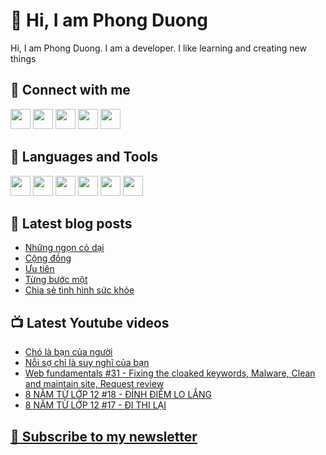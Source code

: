 # 👋 Hi, I am Phong Duong

Hi, I am Phong Duong. I am a developer. I like learning and creating new things

## 🔗 Connect with me
[<img height="32" width="32" src="https://cdn.jsdelivr.net/npm/simple-icons@v3/icons/youtube.svg" />](https://www.youtube.com/channel/UCXykqt3V2-9bYXKWZRcH0rA)
[<img height="32" width="32" src="https://cdn.jsdelivr.net/npm/simple-icons@v3/icons/instagram.svg" />](https://www.instagram.com/phongduonglh)
[<img height="32" width="32" src="https://cdn.jsdelivr.net/npm/simple-icons@v3/icons/twitter.svg" />](https://twitter.com/phongduonglh)
[<img height="32" width="32" src="https://cdn.jsdelivr.net/npm/simple-icons@v3/icons/facebook.svg" />](https://www.facebook.com/phongduonglh)
[<img height="32" width="32" src="https://cdn.jsdelivr.net/npm/simple-icons@v3/icons/linkedin.svg" />](https://www.linkedin.com/in/phongduonglh)

## 🧰 Languages and Tools

[<img height="32" width="32" src="https://cdn.jsdelivr.net/npm/simple-icons@v3/icons/javascript.svg" />](javascript)
[<img height="32" width="32" src="https://cdn.jsdelivr.net/npm/simple-icons@v3/icons/html5.svg" />](html5)
[<img height="32" width="32" src="https://cdn.jsdelivr.net/npm/simple-icons@v3/icons/css3.svg" />](css3)
[<img height="32" width="32" src="https://cdn.jsdelivr.net/npm/simple-icons@v3/icons/node-dot-js.svg" />](nodejs)
[<img height="32" width="32" src="https://cdn.jsdelivr.net/npm/simple-icons@v3/icons/react.svg" />](react)
[<img height="32" width="32" src="https://cdn.jsdelivr.net/npm/simple-icons@v3/icons/vue-dot-js.svg" />](vue)

## 📝 Latest blog posts

<!-- BLOG-POST-LIST:START -->
- [Những ngọn cỏ dại](https://phongduong.dev/blog/2021/05/nhung-ngon-co-dai/)
- [Cộng đồng](https://phongduong.dev/blog/2021/05/cong-dong/)
- [Ưu tiên](https://phongduong.dev/blog/2021/05/uu-tien/)
- [Từng bước một](https://phongduong.dev/blog/2021/05/tung-buoc-mot/)
- [Chia sẻ tình hình sức khỏe](https://phongduong.dev/blog/2021/05/chia-se-tinh-hinh-suc-khoe/)
<!-- BLOG-POST-LIST:END -->

## 📺 Latest Youtube videos

<!-- YOUTUBE-VIDEO-LIST:START -->
- [Chó là bạn của người](https://www.youtube.com/watch?v=uPj9dg8RARo)
- [Nỗi sợ chỉ là suy nghĩ của bạn](https://www.youtube.com/watch?v=WaIA77dt5-A)
- [Web fundamentals #31 - Fixing the cloaked keywords, Malware, Clean and maintain site, Request review](https://www.youtube.com/watch?v=GriUv4a2mlc)
- [8 NĂM TỪ LỚP 12 #18 - ĐỈNH ĐIỂM LO LẮNG](https://www.youtube.com/watch?v=bcpYfylw0jw)
- [8 NĂM TỪ LỚP 12 #17 - ĐI THI LẠI](https://www.youtube.com/watch?v=1aJIWSQHeqs)
<!-- YOUTUBE-VIDEO-LIST:END -->

## [💌 Subscribe to my newsletter](https://koogio.substack.com/)
